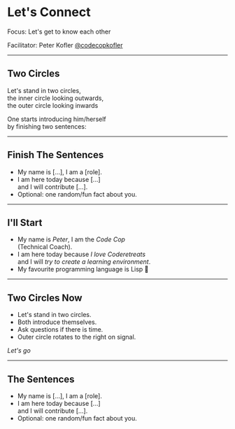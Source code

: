# Let's Connect

Focus: Let's get to know each other

Facilitator: Peter Kofler [@codecopkofler](https://x.com/codecopkofler)

---

## Two Circles

Let's stand in two circles, \
the inner circle looking outwards, \
the outer circle looking inwards

One starts introducing him/herself \
by finishing two sentences:

---

## Finish The Sentences

- My name is [...], I am a [role].
- I am here today because [...] \
  and I will contribute [...].
- Optional: one random/fun fact about you.

---

## I'll Start

- My name is *Peter*, I am the *Code Cop* \
  (Technical Coach).
- I am here today because *I love Coderetreats* \
  and I will *try to create a learning environment*.
- My favourite programming language is Lisp &#x1f92f;

---

## Two Circles Now

- Let's stand in two circles.
- Both introduce themselves.
- Ask questions if there is time.
- Outer circle rotates to the right on signal.

*Let's go*

---

## The Sentences

- My name is [...], I am a [role].
- I am here today because [...] \
  and I will contribute [...].
- Optional: one random/fun fact about you.
